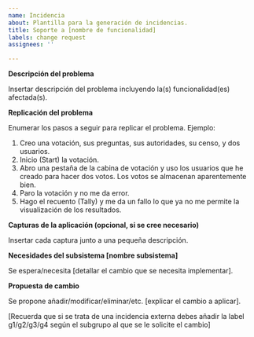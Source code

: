 ```yaml
---
name: Incidencia
about: Plantilla para la generación de incidencias.
title: Soporte a [nombre de funcionalidad]
labels: change request
assignees: ''

---
```


**Descripción del problema**

Insertar descripción del problema incluyendo la(s) funcionalidad(es) afectada(s).

**Replicación del problema**

Enumerar los pasos a seguir para replicar el problema. Ejemplo:
1. Creo una votación, sus preguntas, sus autoridades, su censo, y dos usuarios.
2. Inicio (Start) la votación.
3. Abro una pestaña de la cabina de votación y uso los usuarios que he creado para hacer dos votos. Los votos se almacenan aparentemente bien.
4. Paro la votación y no me da error.
5. Hago el recuento (Tally) y me da un fallo lo que ya no me permite la visualización de los resultados.

**Capturas de la aplicación (opcional, si se cree necesario)**

Insertar cada captura junto a una pequeña descripción.


**Necesidades del subsistema [nombre subsistema]**

Se espera/necesita [detallar el cambio que se necesita implementar].

**Propuesta de cambio**

Se propone añadir/modificar/eliminar/etc. [explicar el cambio a aplicar].

[Recuerda que si se trata de una incidencia externa debes añadir la label g1/g2/g3/g4 según el subgrupo al que se le solicite el cambio]
